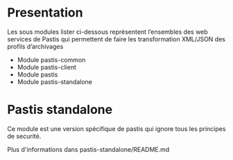 # Presentation

Les sous modules lister ci-dessous représentent l’ensembles des web services de Pastis qui permettent de faire 
les transformation XML/JSON des profils d’archivages

- Module pastis-common
- Module pastis-client
- Module pastis
- Module pastis-standalone

# Pastis standalone

Ce module est une version spécifique de pastis qui ignore tous les principes de securité.

Plus d'informations dans pastis-standalone/README.md
